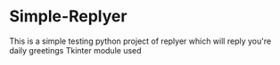 # Simple-Replyer
This is a simple testing python project of replyer
which will reply you're daily greetings 
Tkinter module used
